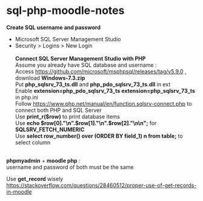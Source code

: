 # sql-php-moodle-notes <br>
**Create SQL username and password** <br>
- Microsoft SQL Server Management Studio <br>
- Security > Logins > New Login<br><br>
**Connect SQL Server Management Studio with PHP** <br>
Assume you already have SQL database and username : <br>
Access https://github.com/microsoft/msphpsql/releases/tag/v5.9.0 , download **Windows-7.3.zip** <br>
Put **php_sqlsrv_73_ts.dll** and **php_pdo_sqlsrv_73_ts.dll** in ext <br>
Enable **extension=php_pdo_sqlsrv_73_ts extension=php_sqlsrv_73_ts** in php.ini <br>
Follow https://www.php.net/manual/en/function.sqlsrv-connect.php to connect both PHP and SQL Server <br>
Use **print_r($row)** to print database items <br>
Use **echo $row[0]."\n".$row[1]."\n".$row[2]."\n\n";** for **SQLSRV_FETCH_NUMERIC** <br>
Use **select row_number() over (ORDER BY field_1) n from table;** to select column <br><br>

**phpmyadmin** + **moodle php** : <br>
username and password of both must be the same <br>

Use **get_record** wisely <br>
https://stackoverflow.com/questions/28460512/proper-use-of-get-records-in-moodle <br>
